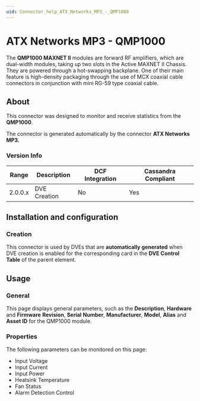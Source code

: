 ```yaml
---
uid: Connector_help_ATX_Networks_MP3_-_QMP1000
---
```


# ATX Networks MP3 - QMP1000

The **QMP1000 MAXNET II** modules are forward RF amplifiers, which are dual-width modules, taking up two slots in the Active MAXNET II Chassis. They are powered through a hot-swapping backplane. One of their main feature is high-density packaging through the use of MCX coaxial cable connectors in conjunction with mini RG-59 type coaxial cable.

## About

This connector was designed to monitor and receive statistics from the **QMP1000**.

The connector is generated automatically by the connector **ATX Networks MP3.**

### Version Info

| Range     | Description     | DCF Integration     | Cassandra Compliant     |
|------------------|-----------------|---------------------|-------------------------|
| 2.0.0.x          | DVE Creation    | No                  | Yes                     |

## Installation and configuration

### Creation

This connector is used by DVEs that are **automatically generated** when DVE creation is enabled for the corresponding card in the **DVE Control Table** of the parent element.

## Usage

### General

This page displays general parameters, such as the **Description**, **Hardware** and **Firmware** **Revision**, **Serial** **Number**, **Manufacturer**, **Model**, **Alias** and **Asset ID** for the QMP1000 module.

### Properties

The following parameters can be monitored on this page:

- Input Voltage
- Input Current
- Input Power
- Heatsink Temperature
- Fan Status
- Alarm Detection Control
